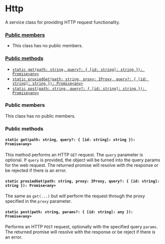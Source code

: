 # Http
A service class for providing HTTP request functionality.

### [Public members](#public-members)
 + This class has no public members.
### [Public methods](#public-methods)
 + [`static get(path: string, query?: { [id: string]: string }): Promise<any>`](#static-getpath-string-query--id-string-string--promiseany)
 + [`static proxiedGet(path: string, proxy: IProxy, query?: { [id: string]: string }): Promise<any>`](#static-proxiedgetpath-string-proxy-iproxy-query--id-string-string--promiseany)
 + [`static post(path: string, query?: { [id: string]: string }): Promise<any>`](#static-postpath-string-params--id-string-any--promiseany)

### Public members
This class has no public members.

### Public methods
#### `static get(path: string, query?: { [id: string]: string }): Promise<any>`
This method performs an HTTP `GET` request. The `query` parameter is optional. If `query` is provided, the object will be turned into the query params for the web request. The returned promise will resolve with the response or be rejected if there is an error.

#### `static proxiedGet(path: string, proxy: IProxy, query?: { [id: string]: string }): Promise<any>`
The same as `get(...)` but will perform the request through the proxy specified in the `proxy` parameter.

#### `static post(path: string, params?: { [id: string]: any }): Promise<any>`
Performs an HTTP `POST` request, optionally with the specified query `params`. The returned promise will resolve with the response or be reject if there is an error.

